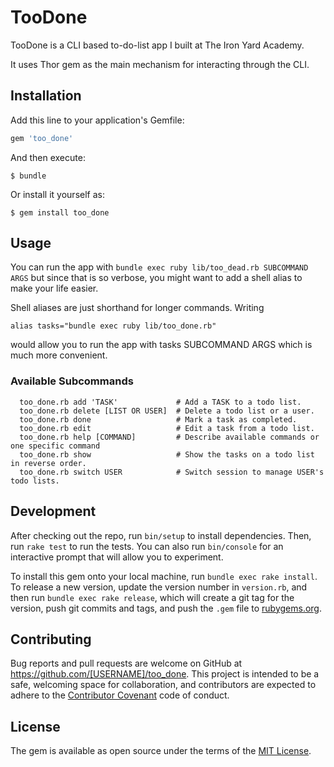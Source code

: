 # TooDone

TooDone is a CLI based to-do-list app I built at The Iron Yard Academy. 

It uses Thor gem as the main mechanism for interacting through the CLI.

## Installation

Add this line to your application's Gemfile:

```ruby
gem 'too_done'
```

And then execute:

    $ bundle

Or install it yourself as:

    $ gem install too_done

## Usage

You can run the app with `bundle exec ruby lib/too_dead.rb SUBCOMMAND ARGS` but since that is so verbose, you might want to add a shell alias to make your life easier.

Shell aliases are just shorthand for longer commands. Writing

`alias tasks="bundle exec ruby lib/too_done.rb"`

would allow you to run the app with tasks SUBCOMMAND ARGS which is much more convenient.

### Available Subcommands

```
  too_done.rb add 'TASK'             # Add a TASK to a todo list.
  too_done.rb delete [LIST OR USER]  # Delete a todo list or a user.
  too_done.rb done                   # Mark a task as completed.
  too_done.rb edit                   # Edit a task from a todo list.
  too_done.rb help [COMMAND]         # Describe available commands or one specific command
  too_done.rb show                   # Show the tasks on a todo list in reverse order.
  too_done.rb switch USER            # Switch session to manage USER's todo lists.
```

## Development

After checking out the repo, run `bin/setup` to install dependencies. Then, run `rake test` to run the tests. You can also run `bin/console` for an interactive prompt that will allow you to experiment.

To install this gem onto your local machine, run `bundle exec rake install`. To release a new version, update the version number in `version.rb`, and then run `bundle exec rake release`, which will create a git tag for the version, push git commits and tags, and push the `.gem` file to [rubygems.org](https://rubygems.org).

## Contributing

Bug reports and pull requests are welcome on GitHub at https://github.com/[USERNAME]/too_done. This project is intended to be a safe, welcoming space for collaboration, and contributors are expected to adhere to the [Contributor Covenant](contributor-covenant.org) code of conduct.


## License

The gem is available as open source under the terms of the [MIT License](http://opensource.org/licenses/MIT).

